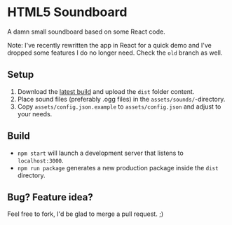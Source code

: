 HTML5 Soundboard
================

A damn small soundboard based on some React code.

Note: I've recently rewritten the app in React for a quick demo and I've
dropped some features I do no longer need. Check the `old` branch as well.

Setup
-----

1. Download the [latest build](https://github.com/denschub/html5soundboard/releases) and upload the `dist` folder content.
2. Place sound files (preferably .ogg files) in the `assets/sounds/`-directory.
3. Copy `assets/config.json.example` to `assets/config.json` and adjust to your needs.

Build
-----

* `npm start` will launch a development server that listens to `localhost:3000`.
* `npm run package` generates a new production package inside the `dist` directory.

Bug? Feature idea?
------------------

Feel free to fork, I'd be glad to merge a pull request. ;)
